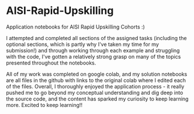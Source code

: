 # AISI-Rapid-Upskilling
Application notebooks for AISI Rapid Upskilling Cohorts :)

I attempted and completed all sections of the assigned tasks (including the optional sections, which is partly why I've taken my time for my submission!) and through working through each example and struggling with the code, I've gotten a relatively strong grasp on many of the topics presented throughout the notebooks.

All of my work was completed on google colab, and my solution notebooks are all files in the github with links to the original colab where I edited each of the files. Overall, I thoroughly enjoyed the application process - it really pushed me to go beyond my conceptual understanding and dig deep into the source code, and the content has sparked my curiosity to keep learning more. Excited to keep learning!!
